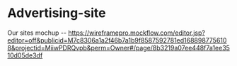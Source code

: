 # Advertising-site


Our sites mochup -- https://wireframepro.mockflow.com/editor.jsp?editor=off&publicid=M7c8306a1a2f46b7a1b9f8587592781ed1688987756108&projectid=MiiwPDRQvpb&perm=Owner#/page/8b3219a07ee448f7a1ee3510d05de3df
